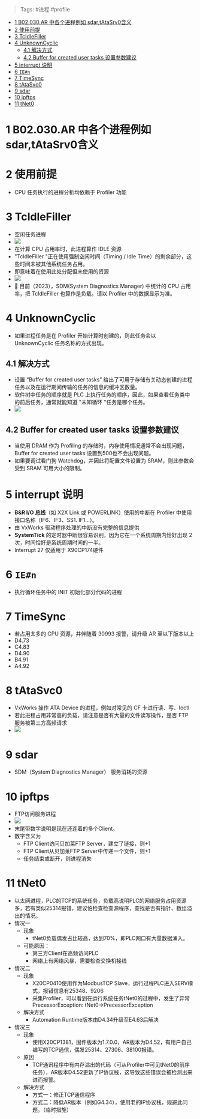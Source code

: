 > Tags: #进程 #profile

- [1 B02.030.AR 中各个进程例如 sdar,tAtaSrv0含义](#_1-b02030ar-%E4%B8%AD%E5%90%84%E4%B8%AA%E8%BF%9B%E7%A8%8B%E4%BE%8B%E5%A6%82-sdar,tatasrv0%E5%90%AB%E4%B9%89)
- [2 使用前提](#_2-%E4%BD%BF%E7%94%A8%E5%89%8D%E6%8F%90)
- [3 TcIdleFiller](#_3-tcidlefiller)
- [4 UnknownCyclic](#_4-unknowncyclic)
	- [4.1 解决方式](#_41-%E8%A7%A3%E5%86%B3%E6%96%B9%E5%BC%8F)
	- [4.2 Buffer for created user tasks 设置参数建议](#_42-buffer-for-created-user-tasks-%E8%AE%BE%E7%BD%AE%E5%8F%82%E6%95%B0%E5%BB%BA%E8%AE%AE)
- [5 interrupt 说明](#_5-interrupt-%E8%AF%B4%E6%98%8E)
- [6 `IE#n`](#_6-ien)
- [7 TimeSync](#_7-timesync)
- [8 tAtaSvc0](#_8-tatasvc0)
- [9 sdar](#_9-sdar)
- [10 ipftps](#_10-ipftps)
- [11 tNet0](#_11-tnet0)

# 1 B02.030.AR 中各个进程例如 sdar,tAtaSrv0含义

# 2 使用前提

- CPU 任务执行的进程分析均依赖于 Profiler 功能

# 3 TcIdleFiller

- 空闲任务进程
- ![](FILES/030AR中各个进程例如sdar,tAtaSrv0含义/image-20231124184550180.png)
- 在计算 CPU 占用率时，此进程算作 IDLE 资源
- "TcIdleFiller "正在使用强制空闲时间（Timing / Idle Time）的剩余部分，这些时间未被其他系统任务占用。
- 即意味着在使用此处分配但未使用的资源
- ![](FILES/030AR中各个进程例如sdar,tAtaSrv0含义/image-20231124184647822.png)
- 🔴 目前（2023），SDM(System Diagnostics Manager) 中统计的 CPU 占用率，把 TcIdleFiller 也算作是负载。请以 Profiler 中的数据显示为准。

# 4 UnknownCyclic

- 如果进程任务是在 Profiler 开始计算时创建的，则此任务会以 UnknownCyclic 任务名称的方式出现。

## 4.1 解决方式

- 设置 “Buffer for created user tasks” 给出了可用于存储有关动态创建的进程任务以及在运行期间传输的任务的信息的缓冲区数量。
- 软件树中任务的顺序就是 PLC 上执行任务的顺序，因此，如果查看任务类中的前后任务，通常就能知道 "未知循环 "任务是哪个任务。
- ![](FILES/030AR中各个进程例如sdar,tAtaSrv0含义/image-20231124185827566.png)

## 4.2 Buffer for created user tasks 设置参数建议

- 当使用 DRAM 作为 Profiling 的存储时，内存使用情况通常不会出现问题，Buffer for created user tasks 设置到500也不会出现问题。
- 如果要调试看门狗 Watchdog，并因此将配置文件设置为 SRAM，则此参数会受到 SRAM 可用大小的限制。

# 5 interrupt 说明

- **B&R I/O 总线**（如 X2X Link 或 POWERLINK）使用的中断在 Profiler 中使用接口名称（IF6、IF3、SS1. IF1…）。
- 由 VxWorks 驱动程序处理的中断没有完整的信息提供
- **SystemTick** 的定时器中断很容易识别，因为它在一个系统周期内恰好出现 2 次，时间恰好是系统周期时间的一半。
- Interrupt 27 仅适用于 X90CP174硬件

# 6 `IE#n`

- 执行循环任务中的 INIT 初始化部分代码的进程

# 7 TimeSync

- 若占用太多的 CPU 资源，并伴随着 30993 报警，请升级 AR 至以下版本以上
- D4.73
- C4.83
- D4.90
- B4.91
- A4.92

# 8 tAtaSvc0

- VxWorks 操作 ATA Device 的进程，例如对常见的 CF 卡进行读、写、Ioctl
- 若此进程占用非常高的负载，请注意是否有大量的文件读写操作，是否 FTP 服务被第三方高频请求
- ![](FILES/030AR中各个进程例如sdar,tAtaSrv0含义/image-20231124195033718.png)

# 9 sdar

- SDM（System Diagnostics Manager） 服务消耗的资源

# 10 ipftps

- FTP访问服务进程
- ![](FILES/030AR中各个进程例如sdar,tAtaSrv0含义/image-20231227000251529.png)
- 末尾带数字说明是现在还连着的多个Client。
- 数字含义为
    - FTP Client访问贝加莱FTP Server，建立了链接，则+1
    - FTP Client从贝加莱FTP Server中传递一个文件，则+1
    - 任务结束或断开，则进程消失

# 11 tNet0

- 以太网进程，PLC的TCP的系统任务，负载高说明PLC的网络服务占用资源多，若有类似25314报错，建议怕检查检查源程序，查找是否有指针、数组溢出的情况。
- 情况一
    - 现象
        - tNet0负载偶发占比较高，达到70%，即PLC网口有大量数据涌入。
    - 可能原因：
        - 第三方Client在高频访问PLC
        - 网络上有网络风暴，需要检查交换机接线
- 情况二
    - 现象
        - X20CP0410使用作为ModbusTCP Slave，运行过程PLC进入SERV模式，报错信息有25348、9206
        - 采集Profiler，可以看到在运行系统任务tNet0的过程中，发生了异常PrecessorException: tNet0→PrecessorException
    - 解决方式
        - Automation Runtime版本由D4.34升级至E4.63后解决
- 情况三
    - 现象
        - 使用X20CP1381，固件版本为1.7.0.0，AR版本为D4.52，有用户自己编写的TCP通信，偶发25314、27306、38100报错。
    - 原因
        - TCP通讯程序中有内存溢出的代码（可从Profiler中可见tNet0的前序任务），AR版本D4.52更新了IP协议栈，这导致这些错误会被检测出来进而报警。
    - 解决方式
        - 方式一：修正TCP通信程序
        - 方式二：降低AR版本（例如G4.34），使用老的IP协议栈，规避此问题。（临时措施）
